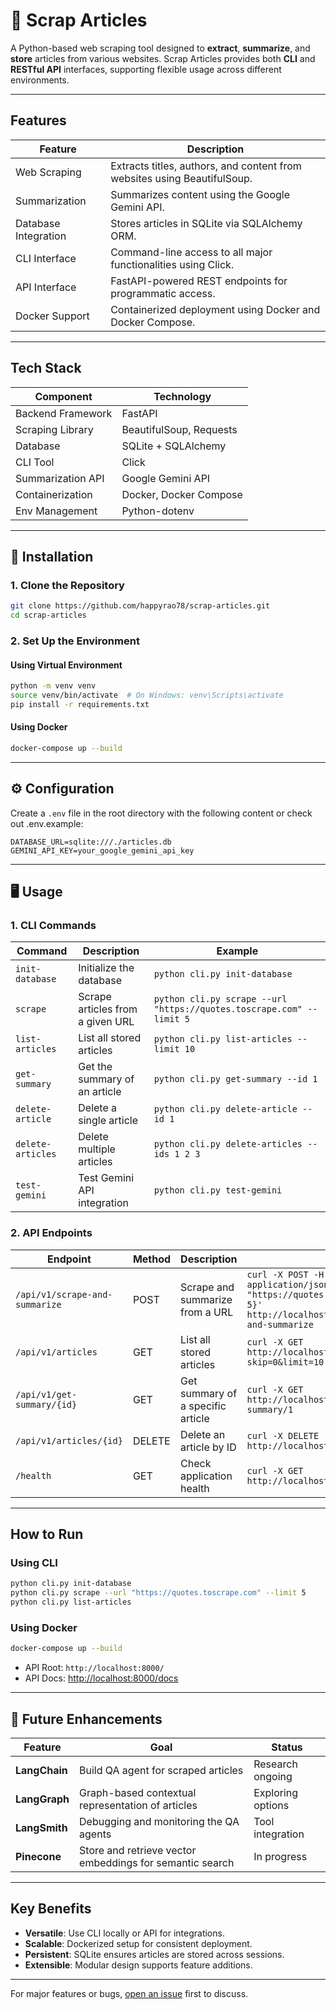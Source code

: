 # 📰 Scrap Articles

A Python-based web scraping tool designed to **extract**, **summarize**, and **store** articles from various websites. Scrap Articles provides both **CLI** and **RESTful API** interfaces, supporting flexible usage across different environments.

---

##  Features

| Feature             | Description                                                                 |
|---------------------|-----------------------------------------------------------------------------|
| Web Scraping        | Extracts titles, authors, and content from websites using BeautifulSoup.     |
| Summarization       | Summarizes content using the Google Gemini API.                             |
| Database Integration| Stores articles in SQLite via SQLAlchemy ORM.                               |
| CLI Interface       | Command-line access to all major functionalities using Click.               |
| API Interface       | FastAPI-powered REST endpoints for programmatic access.                     |
| Docker Support      | Containerized deployment using Docker and Docker Compose.                   |

---

##  Tech Stack

| Component          | Technology           |
|--------------------|----------------------|
| Backend Framework  | FastAPI              |
| Scraping Library   | BeautifulSoup, Requests |
| Database           | SQLite + SQLAlchemy  |
| CLI Tool           | Click                |
| Summarization API  | Google Gemini API    |
| Containerization   | Docker, Docker Compose |
| Env Management     | Python-dotenv        |

---

## 🔧 Installation

### 1. Clone the Repository

```bash
git clone https://github.com/happyrao78/scrap-articles.git
cd scrap-articles
````

### 2. Set Up the Environment

#### Using Virtual Environment

```bash
python -m venv venv
source venv/bin/activate  # On Windows: venv\Scripts\activate
pip install -r requirements.txt
```

#### Using Docker

```bash
docker-compose up --build
```

---

## ⚙️ Configuration

Create a `.env` file in the root directory with the following content or check out .env.example:

```env
DATABASE_URL=sqlite:///./articles.db
GEMINI_API_KEY=your_google_gemini_api_key
```

---

## 🖥 Usage

### 1. CLI Commands

| Command           | Description                      | Example                                                              |
| ----------------- | -------------------------------- | -------------------------------------------------------------------- |
| `init-database`   | Initialize the database          | `python cli.py init-database`                                        |
| `scrape`          | Scrape articles from a given URL | `python cli.py scrape --url "https://quotes.toscrape.com" --limit 5` |
| `list-articles`   | List all stored articles         | `python cli.py list-articles --limit 10`                             |
| `get-summary`     | Get the summary of an article    | `python cli.py get-summary --id 1`                                   |
| `delete-article`  | Delete a single article          | `python cli.py delete-article --id 1`                                |
| `delete-articles` | Delete multiple articles         | `python cli.py delete-articles --ids 1 2 3`                          |
| `test-gemini`     | Test Gemini API integration      | `python cli.py test-gemini`                                          |

### 2. API Endpoints

| Endpoint                       | Method | Description                       | Example                                                                                                                                                      |
| ------------------------------ | ------ | --------------------------------- | ------------------------------------------------------------------------------------------------------------------------------------------------------------ |
| `/api/v1/scrape-and-summarize` | POST   | Scrape and summarize from a URL   | `curl -X POST -H "Content-Type: application/json" -d '{"url": "https://quotes.toscrape.com", "limit": 5}' http://localhost:8000/api/v1/scrape-and-summarize` |
| `/api/v1/articles`             | GET    | List all stored articles          | `curl -X GET http://localhost:8000/api/v1/articles?skip=0&limit=10`                                                                                          |
| `/api/v1/get-summary/{id}`     | GET    | Get summary of a specific article | `curl -X GET http://localhost:8000/api/v1/get-summary/1`                                                                                                     |
| `/api/v1/articles/{id}`        | DELETE | Delete an article by ID           | `curl -X DELETE http://localhost:8000/api/v1/articles/1`                                                                                                     |
| `/health`                      | GET    | Check application health          | `curl -X GET http://localhost:8000/health`                                                                                                                   |

---

##  How to Run

### Using CLI

```bash
python cli.py init-database
python cli.py scrape --url "https://quotes.toscrape.com" --limit 5
python cli.py list-articles
```

### Using Docker

```bash
docker-compose up --build
```

* API Root: `http://localhost:8000/`
* API Docs: [http://localhost:8000/docs](http://localhost:8000/docs)

---

## 🔮 Future Enhancements

| Feature       | Goal                                                     | Status            |
| ------------- | -------------------------------------------------------- | ----------------- |
| **LangChain** | Build QA agent for scraped articles                      | Research ongoing  |
| **LangGraph** | Graph-based contextual representation of articles        | Exploring options |
| **LangSmith** | Debugging and monitoring the QA agents                   | Tool integration  |
| **Pinecone**  | Store and retrieve vector embeddings for semantic search | In progress       |

---

##  Key Benefits

* **Versatile**: Use CLI locally or API for integrations.
* **Scalable**: Dockerized setup for consistent deployment.
* **Persistent**: SQLite ensures articles are stored across sessions.
* **Extensible**: Modular design supports feature additions.

---

For major features or bugs, [open an issue](https://github.com/happyrao78/scrap-articles/issues) first to discuss.


